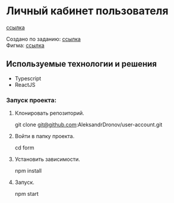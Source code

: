 # Личный кабинет пользователя

[ссылка](https://aleksandrdronov.github.io/user-account/)

Создано по заданию: <a  href="./task/task.pdf" target="_blank">ссылка</a>  
Фигма: <a  href="https://www.figma.com/file/6G3qbUlTL1mlHbIH2MHaCW/%D0%9C%D0%B0%D0%BA%D0%B5%D1%82?node-id=0%3A1&t=i3cWLfexNNAAw9Ti-1" target="_blank">ссылка</a>

## Используемые технологии и решения
- Typescript
- ReactJS

### Запуск проекта:

1. Клонировать репозиторий.

   git clone git@github.com:AleksandrDronov/user-account.git

2. Войти в папку проекта.

   cd form

3. Установить зависимости.

   npm install

4. Запуск.

   npm start


